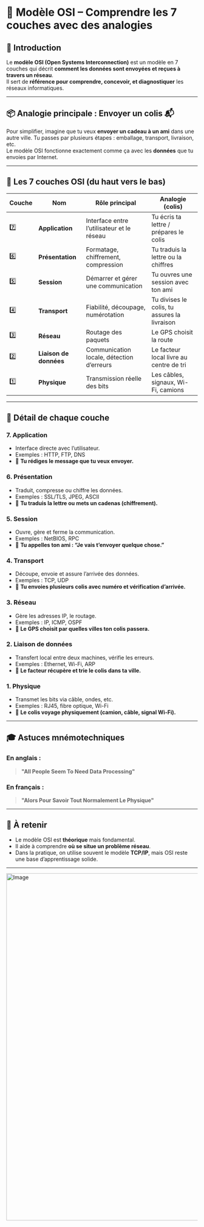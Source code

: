 # 🧱 Modèle OSI – Comprendre les 7 couches avec des analogies

## 📘 Introduction

Le **modèle OSI (Open Systems Interconnection)** est un modèle en 7 couches qui décrit **comment les données sont envoyées et reçues à travers un réseau**.  
Il sert de **référence pour comprendre, concevoir, et diagnostiquer** les réseaux informatiques.

---

## 📦 Analogie principale : Envoyer un colis 📬

Pour simplifier, imagine que tu veux **envoyer un cadeau à un ami** dans une autre ville. Tu passes par plusieurs étapes : emballage, transport, livraison, etc.  
Le modèle OSI fonctionne exactement comme ça avec les **données** que tu envoies par Internet.

---

## 🔢 Les 7 couches OSI (du haut vers le bas)

| Couche | Nom                      | Rôle principal                              | Analogie (colis)                |
|--------|---------------------------|---------------------------------------------|----------------------------------|
| 7️⃣     | **Application**           | Interface entre l’utilisateur et le réseau  | Tu écris ta lettre / prépares le colis |
| 6️⃣     | **Présentation**          | Formatage, chiffrement, compression         | Tu traduis la lettre ou la chiffres     |
| 5️⃣     | **Session**               | Démarrer et gérer une communication         | Tu ouvres une session avec ton ami     |
| 4️⃣     | **Transport**             | Fiabilité, découpage, numérotation          | Tu divises le colis, tu assures la livraison |
| 3️⃣     | **Réseau**                | Routage des paquets                         | Le GPS choisit la route                 |
| 2️⃣     | **Liaison de données**    | Communication locale, détection d’erreurs   | Le facteur local livre au centre de tri |
| 1️⃣     | **Physique**              | Transmission réelle des bits                | Les câbles, signaux, Wi-Fi, camions     |

---

## 🧭 Détail de chaque couche

### 7. **Application**
- Interface directe avec l’utilisateur.
- Exemples : HTTP, FTP, DNS
- 🧠 **Tu rédiges le message que tu veux envoyer.**

### 6. **Présentation**
- Traduit, compresse ou chiffre les données.
- Exemples : SSL/TLS, JPEG, ASCII
- 🧠 **Tu traduis la lettre ou mets un cadenas (chiffrement).**

### 5. **Session**
- Ouvre, gère et ferme la communication.
- Exemples : NetBIOS, RPC
- 🧠 **Tu appelles ton ami : “Je vais t’envoyer quelque chose.”**

### 4. **Transport**
- Découpe, envoie et assure l’arrivée des données.
- Exemples : TCP, UDP
- 🧠 **Tu envoies plusieurs colis avec numéro et vérification d’arrivée.**

### 3. **Réseau**
- Gère les adresses IP, le routage.
- Exemples : IP, ICMP, OSPF
- 🧠 **Le GPS choisit par quelles villes ton colis passera.**

### 2. **Liaison de données**
- Transfert local entre deux machines, vérifie les erreurs.
- Exemples : Ethernet, Wi-Fi, ARP
- 🧠 **Le facteur récupère et trie le colis dans ta ville.**

### 1. **Physique**
- Transmet les bits via câble, ondes, etc.
- Exemples : RJ45, fibre optique, Wi-Fi
- 🧠 **Le colis voyage physiquement (camion, câble, signal Wi-Fi).**

---

## 🎓 Astuces mnémotechniques

### En anglais :
> **"All People Seem To Need Data Processing"**

### En français :
> **"Alors Pour Savoir Tout Normalement Le Physique"**

---

## 📌 À retenir

- Le modèle OSI est **théorique** mais fondamental.
- Il aide à comprendre **où se situe un problème réseau**.
- Dans la pratique, on utilise souvent le modèle **TCP/IP**, mais OSI reste une base d’apprentissage solide.

---


<img width="915" alt="Image" src="https://github.com/user-attachments/assets/8f51bde1-9ed1-43f9-8c2b-75758abedc79" />

